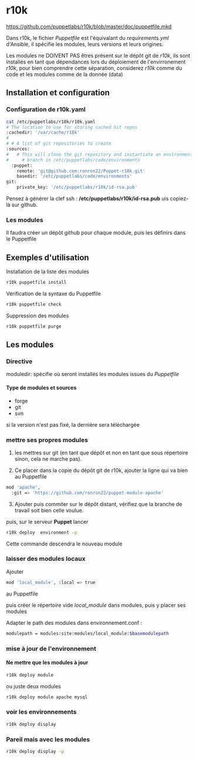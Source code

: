 # r10k

https://github.com/puppetlabs/r10k/blob/master/doc/puppetfile.mkd

Dans r10k, le fichier *Puppetfile* est l'équivalant du *requirements.yml* d'Ansible, il spécifie les modules, leurs versions et leurs origines.  

Les modules ne DOIVENT PAS êtres présent sur le dépôt git de *r10k*, ils sont installés en tant que dépendances lors du déploiement de l'envirronement *r10k*, pour bien comprendre cette séparation, considerez *r10k* comme du code et les modules comme de la donnée (data)    

## Installation et configuration

### Configuration de r10k.yaml

```bash
cat /etc/puppetlabs/r10k/r10k.yaml 
# The location to use for storing cached Git repos
:cachedir: '/var/cache/r10k'
#
# # A list of git repositories to create
:sources:
#   # This will clone the git repository and instantiate an environment per
#     # branch in /etc/puppetlabs/code/environments
  :puppet:
    remote: 'git@github.com:ronron22/Puppet-r10k.git'
    basedir: '/etc/puppetlabs/code/environments'
git:
    private_key: '/etc/puppetlabs/r10k/id-rsa.pub'
```
Pensez à générer la clef ssh : **/etc/puppetlabs/r10k/id-rsa.pub** uis copiez-là sur github.

### Les modules

Il  faudra créer un dépôt github pour chaque module, puis les définirs dans le Puppetfile

## Exemples d'utilisation

Installation de la liste des modules

```bash
r10k puppetfile install
```

Vérification de la syntaxe du Puppetfile

```bash
r10k puppetfile check
```

Suppression des modules

```bash
r10k puppetfile purge
```

## Les modules

### Directive

moduledir:
spécifie où seront installés les modules issues du *Puppetfile*

#### Type de modules et sources

* forge
* git 
* svn

si la version n'est pas fixé, la dernière sera téléchargée

### mettre ses propres modules

1. les mettres sur git (en tant que dépôt et non en tant que sous répertoire sinon, cela ne marche pas).

2. Ce placer dans la copie du dépôt git de r10k, ajouter la ligne qui va bien au Puppetfile

```bash
mod 'apache',
  :git => 'https://github.com/ronron22/puppet-module-apache' 
```

3. Ajouter puis commiter sur le dépôt distant, vérifiez que la branche de travail soit bien celle voulue.

puis, sur le serveur **Puppet** lancer

```bash
r10k deploy  environment -p
```

Cette commande descendra le nouveau module

### laisser des modules locaux

Ajouter 

```bash
mod 'local_module', :local => true
```

au Puppetfile

puis créer le répertoire vide *local_module* dans modules, puis y placer ses modules

Adapter le path des modules dans environnement.conf :

```bash
modulepath = modules:site:modules/local_module:$basemodulepath
```

### mise à jour de l'environnement

#### Ne mettre que les modules à jour

```bash
r10k deploy module
```

ou juste deux modules

```bash
r10k deploy module apache mysql
```

### voir les environnements

```bash
r10k deploy display
```

### Pareil mais avec les modules

```bash
r10k deploy display -p
```

